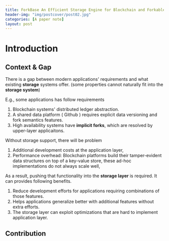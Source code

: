 ```yaml
---
title: ForkBase An Efficient Storage Engine for Blockchain and Forkable Applications
header-img: "img/postcover/post02.jpg"
categories: [A paper note]
layout: post
---
```


# Introduction

## Context & Gap

There is a gap between modern applications' requirements and what existing **storage** systems offer. (some properties cannot naturally fit into the **storage system**)

E.g., some applications has follow requirements

1. Blockchain systems' distributed ledger abstraction.
2. A shared data platform ( Github ) requires explicit data versioning and fork semantics features. 
3. High availability systems have **implicit forks**, which are resolved by upper-layer applicaitons. 

Without storage support, there will be problem

1. Additional development costs at the application layer,
2. Performance overhead: Blockchain platforms build their tamper-evident data structures on top of a key-value store, these ad-hoc implementations do not always scale well,

As a result, pushing that functionality into the **storage layer** is required. It can provides following benefits.

1. Reduce development efforts for applications requiring combinations of those features.
2. Helps applications generalize better with additional features without extra efforts.
3. The storage layer can exploit optimizations that are hard to implement application layer. 

## Contribution





